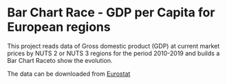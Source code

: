 # Bar Chart Race - GDP per Capita for European regions

This project reads data of Gross domestic product (GDP) at current market prices by NUTS 2 or NUTS 3 regions for the period 2010-2019 and builds a Bar Chart Raceto show the evolution.

The data can be downloaded from [Eurostat](https://appsso.eurostat.ec.europa.eu/nui/show.do?dataset=nama_10r_2gdp&lang=en)

